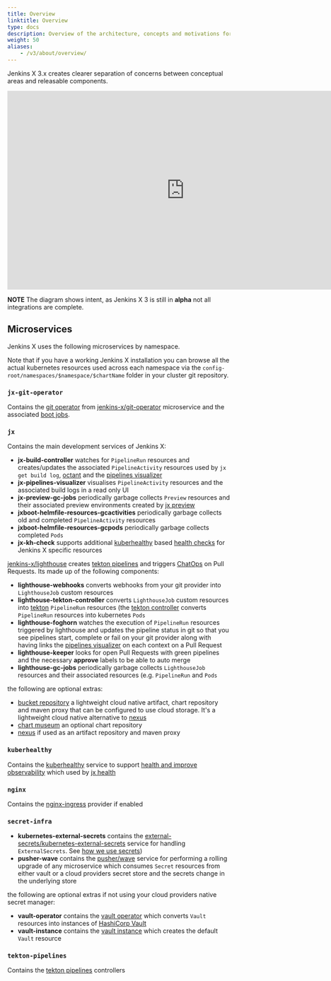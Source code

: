 ```yaml
---
title: Overview
linktitle: Overview
type: docs
description: Overview of the architecture, concepts and motivations for Jenkins X 3.x
weight: 50
aliases: 
    - /v3/about/overview/
---
```

 
Jenkins X 3.x creates clearer separation of concerns between conceptual areas and releasable components.
 
<iframe style="border:none" width="800" height="450" src="https://whimsical.com/embed/SnJBgXG6jz9pqQewiDTNRt@2Ux7TurymNDXVRa4FpLk"></iframe>
 
__NOTE__ The diagram shows intent, as Jenkins X 3 is still in __alpha__ not all integrations are complete.
 
## Microservices 

Jenkins X uses the following microservices by namespace.

Note that if you have a working Jenkins X installation you can browse all the actual kubernetes resources used across each namespace via the `config-root/namespaces/$namespace/$chartName` folder in your cluster git repository.


### `jx-git-operator`

Contains the [git operator](/v3/about/how-it-works/#git-operator) from [jenkins-x/git-operator](https://github.com/jenkins-x/jx-git-operator) microservice and the associated [boot jobs](/v3/about/how-it-works/#boot-job).

### `jx` 

Contains the main development services of Jenkins X:

* **jx-build-controller** watches for `PipelineRun` resources and creates/updates the associated `PipelineActivity` resources used by `jx get build log`, [octant](/v3/develop/ui/octant) and the [pipelines visualizer](/v3/develop/ui/dashboard) 
* **jx-pipelines-visualizer** visualises `PipelineActivity` resources and the associated build logs in a read only UI
* **jx-preview-gc-jobs** periodically garbage collects `Preview` resources and their associated preview environments created by [jx preview](https://github.com/jenkins-x/jx-preview)
* **jxboot-helmfile-resources-gcactivities** periodically garbage collects old and completed `PipelineActivity` resources
* **jxboot-helmfile-resources-gcpods** periodically garbage collects completed `Pods`
* **jx-kh-check** supports additional [kuberhealthy](https://github.com/Comcast/kuberhealthy) based [health checks](/v3/guides/health/) for Jenkins X specific resources

[jenkins-x/lighthouse](https://github.com/jenkins-x/lighthouse) creates [tekton pipelines](https://tekton.dev/) and triggers [ChatOps](/docs/resources/faq/using/chatops/) on Pull Requests. Its made up of the following components:

* **lighthouse-webhooks** converts webhooks from your git provider into `LighthouseJob` custom resources
* **lighthouse-tekton-controller** converts `LighthouseJob` custom resources into [tekton](https://tekton.dev/) `PipelineRun` resources (the [tekton controller](https://tekton.dev/) converts `PipelineRun` resources into kubernetes `Pods`
* **lighthouse-foghorn** watches the execution of `PipelineRun` resources triggered by lighthouse and updates the pipeline status in git so that you see pipelines start, complete or fail on your git provider along with having links the [pipelines visualizer](/v3/develop/ui/dashboard) on each context on a Pull Request
* **lighthouse-keeper** looks for open Pull Requests with green pipelines and the necessary **approve** labels to be able to auto merge
* **lighthouse-gc-jobs** periodically garbage collects `LighthouseJob` resources and their associated resources (e.g. `PipelineRun` and `Pods`

the following are optional extras:

* [bucket repository](https://github.com/jenkins-x/bucketrepo) a lightweight cloud native artifact, chart repository and maven proxy that can be configured to use cloud storage. It's a lightweight cloud native alternative to [nexus](https://www.sonatype.com/nexus/repository-oss)
* [chart museum](https://github.com/helm/chartmuseum) an optional chart repository
* [nexus](https://www.sonatype.com/nexus/repository-oss) if used as an artifact repository and maven proxy


### `kuberhealthy`

Contains the [kuberhealthy](https://github.com/Comcast/kuberhealthy) service to support [health and improve observability](/v3/guides/health/) which used by [jx health](https://github.com/jenkins-x-plugins/jx-health)

### `nginx`

Contains the [nginx-ingress](https://github.com/helm/charts/tree/master/stable/nginx-ingress) provider if enabled

### `secret-infra` 

* **kubernetes-external-secrets** contains the [external-secrets/kubernetes-external-secrets](https://github.com/external-secrets/kubernetes-external-secrets) service for handling `ExternalSecrets`. See [how we use secrets](/v3/guides/secrets/))
* **pusher-wave** contains the [pusher/wave](https://github.com/pusher/wave) service for performing a rolling upgrade of any microservice which consumes `Secret` resources from either vault or a cloud providers secret store and the secrets change in the underlying store 

the following are optional extras if not using your cloud providers native secret manager:

* **vault-operator** contains the [vault operator](https://banzaicloud.com/docs/bank-vaults/operator/) which converts `Vault` resources into instances of [HashiCorp Vault](https://www.vaultproject.io/)
* **vault-instance** contains the [vault instance](https://github.com/jenkins-x-charts/vault-instance) which creates the default `Vault` resource

### `tekton-pipelines`

Contains the [tekton pipelines](https://tekton.dev/) controllers
 
